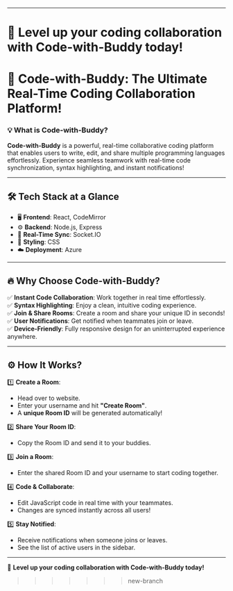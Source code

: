 
---

🌟 Level up your coding collaboration with Code-with-Buddy today!
=======
# 🚀 Code-with-Buddy: The Ultimate Real-Time Coding Collaboration Platform!

### 💡 **What is Code-with-Buddy?**
**Code-with-Buddy** is a powerful, real-time collaborative coding platform that enables users to write, edit, and share multiple programming languages effortlessly. Experience seamless teamwork with real-time code synchronization, syntax highlighting, and instant notifications!



---

## 🛠️ **Tech Stack at a Glance**
- 🖥️ **Frontend**: React, CodeMirror
- ⚙️ **Backend**: Node.js, Express
- 🔄 **Real-Time Sync**: Socket.IO
- 🎨 **Styling**: CSS
- ☁️ **Deployment**: Azure

---

## 🔥 **Why Choose Code-with-Buddy?**
✅ **Instant Code Collaboration**: Work together in real time effortlessly.  
✅ **Syntax Highlighting**: Enjoy a clean, intuitive coding experience.  
✅ **Join & Share Rooms**: Create a room and share your unique ID in seconds!  
✅ **User Notifications**: Get notified when teammates join or leave.  
✅ **Device-Friendly**: Fully responsive design for an uninterrupted experience anywhere.  

---

## ⚙️ **How It Works?**
1️⃣ **Create a Room**:  
   - Head over to website.  
   - Enter your username and hit **"Create Room"**.  
   - A **unique Room ID** will be generated automatically!  

2️⃣ **Share Your Room ID**:  
   - Copy the Room ID and send it to your buddies.  

3️⃣ **Join a Room**:  
   - Enter the shared Room ID and your username to start coding together.  

4️⃣ **Code & Collaborate**:  
   - Edit JavaScript code in real time with your teammates.  
   - Changes are synced instantly across all users!  

5️⃣ **Stay Notified**:  
   - Receive notifications when someone joins or leaves.  
   - See the list of active users in the sidebar.  

---

🌟 **Level up your coding collaboration with Code-with-Buddy today!**

>>>>>>> new-branch
